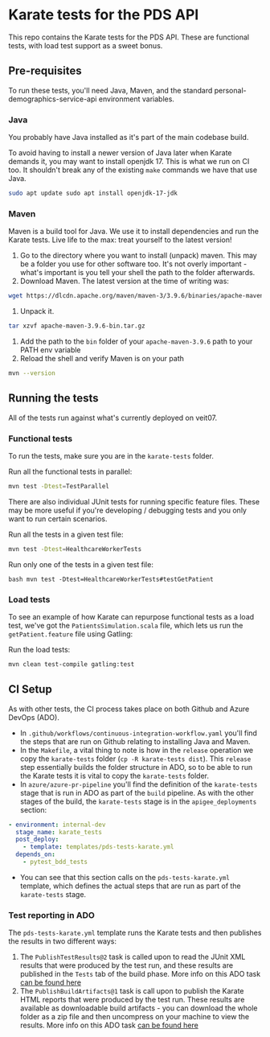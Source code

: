 # Karate tests for the PDS API

This repo contains the Karate tests for the PDS API. These are functional tests, with load test support as a sweet bonus.

## Pre-requisites

To run these tests, you'll need Java, Maven, and the standard personal-demographics-service-api environment variables.

### Java
You probably have Java installed as it's part of the main codebase build.

To avoid having to install a newer version of Java later when Karate demands it, you may want to install openjdk 17. This is what we run on CI too. It shouldn't break any of the existing `make` commands we have that use Java.

```bash
sudo apt update sudo apt install openjdk-17-jdk
```

### Maven

Maven is a build tool for Java. We use it to install dependencies and run the Karate tests. Live life to the max: treat yourself to the latest version!

1. Go to the directory where you want to install (unpack) maven. This may be a folder you use for other software too. It's not overly important - what's important is you tell your shell the path to the folder afterwards.
1. Download Maven. The latest version at the time of writing was: 
```bash
wget https://dlcdn.apache.org/maven/maven-3/3.9.6/binaries/apache-maven-3.9.6-bin.tar.gz
```
1. Unpack it. 
```bash
tar xzvf apache-maven-3.9.6-bin.tar.gz
```
1. Add the path to the `bin` folder of your `apache-maven-3.9.6` path to your PATH env variable
1. Reload the shell and verify Maven is on your path
```bash
mvn --version
```


## Running the tests

All of the tests run against what's currently deployed on veit07.

### Functional tests 

To run the tests, make sure you are in the `karate-tests` folder.

Run all the functional tests in parallel:
```bash
mvn test -Dtest=TestParallel
```

There are also individual JUnit tests for running specific feature files. These may be more useful if you're developing / debugging tests and you only want to run certain scenarios.

Run all the tests in a given test file:
```bash
mvn test -Dtest=HealthcareWorkerTests
```

Run only one of the tests in a given test file:
```
bash mvn test -Dtest=HealthcareWorkerTests#testGetPatient
```

### Load tests
To see an example of how Karate can repurpose functional tests as a load test, we've got the `PatientsSimulation.scala` file, which lets us run the `getPatient.feature` file using Gatling:

Run the load tests:
```bash
mvn clean test-compile gatling:test
```

## CI Setup

As with other tests, the CI process takes place on both Github and Azure DevOps (ADO). 

- In `.github/workflows/continuous-integration-workflow.yaml` you'll find the steps that are run on Github relating to installing Java and Maven.
- In the `Makefile`, a vital thing to note is how in the `release` operation we copy the `karate-tests` folder (`cp -R karate-tests dist`). This `release` step essentially builds the folder structure in ADO, so to be able to run the Karate tests it is vital to copy the `karate-tests` folder.
- In `azure/azure-pr-pipeline` you'll find the definition of the `karate-tests` stage that is run in ADO as part of the `build` pipeline. As with the other stages of the build, the `karate-tests` stage is in the `apigee_deployments` section:
```yaml
- environment: internal-dev
  stage_name: karate_tests
  post_deploy:
    - template: templates/pds-tests-karate.yml
  depends_on:
    - pytest_bdd_tests
```
- You can see that this section calls on the `pds-tests-karate.yml` template, which defines the actual steps that are run as part of the `karate-tests` stage.

### Test reporting in ADO

The `pds-tests-karate.yml` template runs the Karate tests and then publishes the results in two different ways:
1. The `PublishTestResults@2` task is called upon to read the JUnit XML results that were produced by the test run, and these results are published in the `Tests` tab of the build phase. More info on this ADO task [can be found here](https://learn.microsoft.com/en-us/azure/devops/pipelines/tasks/reference/publish-test-results-v2?view=azure-pipelines&tabs=trx%2Ctrxattachments%2Cyaml)
1. The `PublishBuildArtifacts@1` task is call upon to publish the Karate HTML reports that were produced by the test run. These results are available as downloadable build artifacts - you can download the whole folder as a zip file and then uncompress on your machine to view the results. More info on this ADO task [can be found here](https://learn.microsoft.com/en-us/azure/devops/pipelines/artifacts/build-artifacts?view=azure-devops&tabs=yaml)